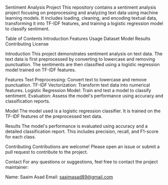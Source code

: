 Sentiment Analysis Project
This repository contains a sentiment analysis project focusing on preprocessing and analyzing text data using machine learning models. It includes loading, cleaning, and encoding textual data, transforming it into TF-IDF features, and training a logistic regression model to classify sentiment.

Table of Contents
Introduction
Features
Usage
Dataset
Model
Results
Contributing
License

Introduction
This project demonstrates sentiment analysis on text data. The text data is first preprocessed by converting to lowercase and removing punctuation. The sentiments are then classified using a logistic regression model trained on TF-IDF features.

Features
Text Preprocessing: Convert text to lowercase and remove punctuation.
TF-IDF Vectorization: Transform text data into numerical features.
Logistic Regression Model: Train and test a model to classify sentiment.
Evaluation: Assess the model's performance using accuracy and classification reports.

Model
The model used is a logistic regression classifier. It is trained on the TF-IDF features of the preprocessed text data.

Results
The model's performance is evaluated using accuracy and a detailed classification report. This includes precision, recall, and F1-score for each class.

Contributing
Contributions are welcome! Please open an issue or submit a pull request to contribute to the project.

Contact
For any questions or suggestions, feel free to contact the project maintainer:

Name: Saaim Asad
Email: saaimasad89@gmail.com
